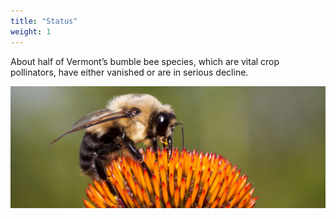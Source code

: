 ```yaml
---
title: "Status"
weight: 1
---
```



About half of Vermont’s bumble bee species, which are vital crop pollinators, have either vanished or are in serious decline.

![Bombus griseocollis](images/Bombus-griseocollis.jpg)
